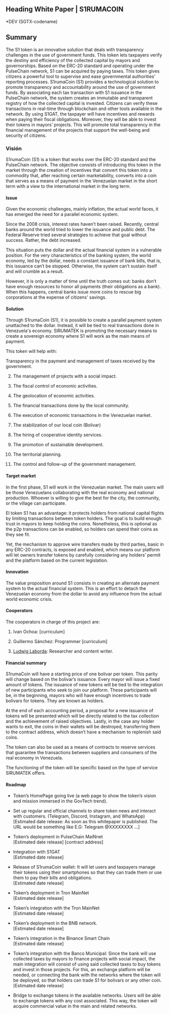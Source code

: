 ## Heading White Paper | S1RUMACOIN

*DEV (SGTX-codename) 

## Summary

The S1 token is an innovative solution that deals with transparency    challenges in the use of government funds. This token lets taxpayers   verify the destiny and efficiency of the collected capital by mayors   and governorships.
       Based on the ERC-20 standard and operating under the PulseChain    network, S1 can be acquired by paying taxes. This token gives    citizens a powerful tool to supervise and ease governmental    authorities’ reporting processes.
       S1rumaCoin (S1) provides a technological solution to promote    transparency and accountability around the use of government funds.    By associating each tax transaction with S1 issuance in the    PulseChain network, the system creates an immutable and transparent    registry of how the collected capital is invested.
       Citizens can verify these transactions in real-time through    blockchain and other tools available in the network. By using S1GAT,   the taxpayer will have incentives and rewards when paying their    fiscal obligations.
       Moreover, they will be able to invest their tokens in mayors’    projects. This will promote total transparency in the financial    management of the projects that support the well-being and security    of citizens.

### Visión

S1rumaCoin (S1) is a token that works over the ERC-20 standard and the PulseChain network. The objective consists of introducing this token in the market through the creation of incentives that convert this token into a commodity that, after reaching certain marketability, converts into a coin that serves as a means of payment in the Venezuelan market in the short term with a view to the international market in the long term.

#### Issue

Given the economic challenges, mainly inflation, the actual world faces, it has emerged the need for a parallel economic system.

Since the 2008 crisis, interest rates haven’t been raised. Recently, central banks around the world tried to lower the issuance and public debt. The Federal Reserve tried several strategies to achieve that goal without success. Rather, the debt increased.

This situation puts the dollar and the actual financial system in a vulnerable position. For the very characteristics of the banking system, the world economy, led by the dollar, needs a constant issuance of bank bills, that is, this issuance can’t be stopped. Otherwise, the system can’t sustain itself and will crumble as a result.

However, it is only a matter of time until the truth comes out: banks don’t have enough resources to honor all payments (their obligations as a bank). When this happens, central banks issue more coins to rescue big corporations at the expense of citizens' savings.

#### Solution

Through S1rumaCoin (S1), it is possible to create a parallel payment system unattached to the dollar. Instead, it will be tied to real transactions done in Venezuela's economy. SIRUMATEK is promoting the necessary means to create a sovereign economy where S1 will work as the main means of payment.

This token will help with:

Transparency in the payment and management of taxes received by the  government.
   
   2.  The management of projects with a social impact.
   
   3.  The fiscal control of economic activities.
   
   4.  The geolocation of economic activities.
   
   5.  The financial transactions done by the local community.
   
   6.  The execution of economic transactions in the Venezuelan market.
   
   7.  The stabilization of our local coin (Bolivar)
   
   8.  The hiring of cooperative identity services.
   
   9.  The promotion of sustainable development.
   
   10.  The territorial planning.
   
   11.  The control and follow-up of the government management.

    

#### Target market

In the first phase, S1 will work in the Venezuelan market. The main users will be those Venezuelans collaborating with the real economy and national production. Whoever is willing to give the best for the city, the community, or the village can participate.

El token S1 has an advantage: it protects holders from national capital flights by limiting transactions between token holders. The goal is to build enough trust in mayors to keep holding the coins. Nonetheless, this is optional as the p2p transactions can be enabled, so holders can spend their coins as they see fit.

Yet, the mechanism to approve wire transfers made by third parties, basic in any ERC-20 contracts, is exposed and enabled, which means our platform will let owners transfer tokens by carefully considering any holders’ permit and the platform based on the current legislation.

#### Innovation

The value proposition around S1 consists in creating an alternate payment system to the actual financial system. This is an effort to detach the Venezuelan economy from the dollar to avoid any influence from the actual world economic crisis.

#### Cooperators

The cooperators in charge of this project are:

1.  Ivan Ochoa: [curriculum]
    
2.  Guillermo Sánchez: Programmer [curriculum]
    
3.  [Ludwig Laborda](https://www.linkedin.com/in/ludwiglaborda/): Researcher and content writer.
    

#### Financial summary

S1rumaCoin will have a starting price of one bolivar per token. This parity will change based on the bolivar’s issuance. Every mayor will issue a fixed amount of tokens. The issuance of new tokens will be tied to the integration of new participants who seek to join our platform. These participants will be, in the beginning, mayors who will have enough incentives to trade bolivars for tokens. They are known as holders.

At the end of each accounting period, a proposal for a new issuance of tokens will be presented which will be directly related to the tax collection and the achievement of raised objectives. Lastly, in the case any holder wants to exit, the coins in their wallets will be destroyed, transferring them to the contract address, which doesn’t have a mechanism to replenish said coins.

The token can also be used as a means of contracts to reserve services that guarantee the transactions between suppliers and consumers of the real economy in Venezuela.

The functioning of the token will be specific based on the type of service SIRUMATEK offers.

#### Roadmap

-   Token’s HomePage going live (a web page to show the token’s vision and mission immersed in the GovTech trend).
    
-   Set up regular and official channels to share token news and interact with customers. (Telegram, Discord, Instagram, and WhatsApp)  
    [Estimated date release: As soon as this whitepaper is published. The URL would be something like E.G: Telegram @XXXXXXXX …]
    
-   Token’s deployment in PulseChain MaiNnet  
    [Estimated date release] [contract address]
    
-   Integration with S1GAT  
    [Estimated date release]
    
-   Release of S1rumaCoin wallet: It will let users and taxpayers manage their tokens using their smartphones so that they can trade them or use them to pay their bills and obligations.  
    [Estimated date release]
    
-   Token’s deployment in Tron MainNet  
    [Estimated date release]
    
-   Token’s integration with the Tron MainNet  
    [Estimated date release]
    
-   Token’s deployment in the BNB network.  
    [Estimated date release]
    
-   Token’s integration in the Binance Smart Chain  
    [Estimated date release]
    
-   Token’s integration with the Banco Municipal: Since the bank will use collected taxes by mayors to finance projects with social impact, the main integration will consist of using said collected taxes to buy tokens and invest in those projects. For this, an exchange platform will be needed, or connecting the bank with the networks where the token will be deployed, so that holders can trade S1 for bolivars or any other coin.  
    [Estimated date release]
    
-   Bridge to exchange tokens in the available networks. Users will be able to exchange tokens with any cost associated. This way, the token will acquire commercial value in the main and related networks.

